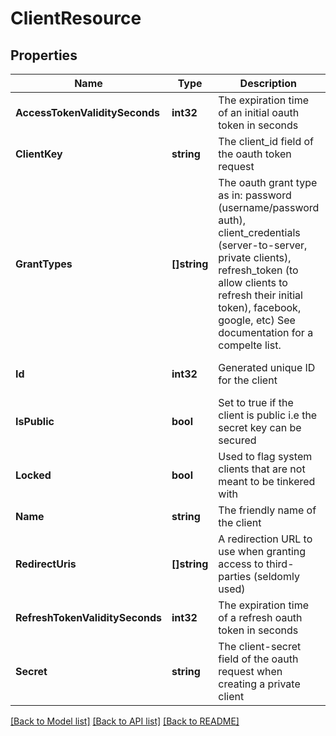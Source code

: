 # ClientResource

## Properties
Name | Type | Description | Notes
------------ | ------------- | ------------- | -------------
**AccessTokenValiditySeconds** | **int32** | The expiration time of an initial oauth token in seconds | [optional] [default to null]
**ClientKey** | **string** | The client_id field of the oauth token request | [default to null]
**GrantTypes** | **[]string** | The oauth grant type as in: password (username/password auth), client_credentials (server-to-server, private clients), refresh_token (to allow clients to refresh their initial token), facebook, google, etc) See documentation for a compelte list. | [optional] [default to null]
**Id** | **int32** | Generated unique ID for the client | [optional] [default to null]
**IsPublic** | **bool** | Set to true if the client is public i.e the secret key can be secured | [optional] [default to null]
**Locked** | **bool** | Used to flag system clients that are not meant to be tinkered with | [optional] [default to null]
**Name** | **string** | The friendly name of the client | [default to null]
**RedirectUris** | **[]string** | A redirection URL to use when granting access to third-parties (seldomly used) | [optional] [default to null]
**RefreshTokenValiditySeconds** | **int32** | The expiration time of a refresh oauth token in seconds | [optional] [default to null]
**Secret** | **string** | The client-secret field of the oauth request when creating a private client | [default to null]

[[Back to Model list]](../README.md#documentation-for-models) [[Back to API list]](../README.md#documentation-for-api-endpoints) [[Back to README]](../README.md)



